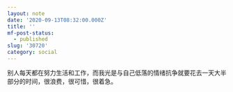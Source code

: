 ```yaml
---
layout: note
date: '2020-09-13T08:32:00.000Z'
title: ''
mf-post-status:
  - published
slug: '30720'
category: social
---
```

别人每天都在努力生活和工作，而我光是与自己低落的情绪抗争就要花去一天大半部分的时间，很浪费，很可惜，很着急。
